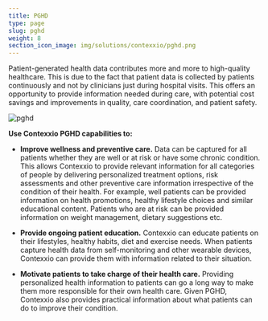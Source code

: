 ```yaml
---
title: PGHD
type: page
slug: pghd
weight: 8
section_icon_image: img/solutions/contexxio/pghd.png
---
```


Patient-generated health data contributes more and more to high-quality healthcare. This is due to the fact that patient data is collected by patients continuously and not by clinicians just during hospital visits. This offers an opportunity to provide information needed during care, with potential cost savings and improvements in quality, care coordination, and patient safety.


![pghd](img/solutions/contexxio/pghd.jpg#center)

**Use Contexxio PGHD capabilities to:**

* **Improve wellness and preventive care.** Data can be captured for all patients whether they are well or at risk or have some chronic condition. This allows Contexxio to provide relevant information for all categories of people by delivering personalized treatment options, risk assessments and other preventive care information irrespective of the condition of their health. For example, well patients can be provided information on health promotions, healthy lifestyle choices and similar educational content. Patients who are at risk can be provided information on weight management, dietary suggestions etc.

* **Provide ongoing patient education.** Contexxio can educate patients on their lifestyles, healthy habits, diet and exercise needs. When patients capture health data from self-monitoring and other wearable devices, Contexxio can provide them with information related to their situation.

* **Motivate patients to take charge of their health care.** Providing personalized health information to patients can go a long way to make them more responsible for their own health care. Given PGHD, Contexxio also provides practical information about what patients can do to improve their condition.